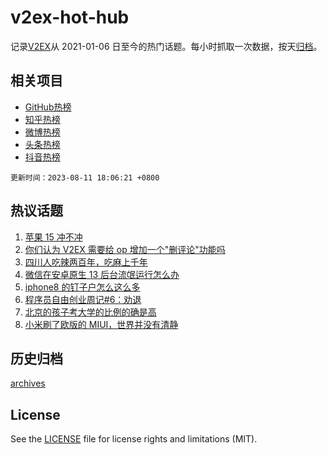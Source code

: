 # v2ex-hot-hub

 记录[V2EX](https://www.v2ex.com/)从 2021-01-06 日至今的热门话题。每小时抓取一次数据，按天[归档](archives)。
 
 ## 相关项目

- [GitHub热榜](https://github.com/snaildev/github-hot-hub)
- [知乎热榜](https://github.com/snaildev/zhihu-hot-hub)
- [微博热榜](https://github.com/snaildev/weibo-hot-hub)
- [头条热榜](https://github.com/snaildev/toutiao-hot-hub)
- [抖音热榜](https://github.com/snaildev/douyin-hot-hub)


 `更新时间：2023-08-11 18:06:21 +0800`

## 热议话题

1. [苹果 15 冲不冲](https://www.v2ex.com/t/964300)
1. [你们认为 V2EX 需要给 op 增加一个"删评论"功能吗](https://www.v2ex.com/t/964292)
1. [四川人吃辣两百年，吃麻上千年](https://www.v2ex.com/t/964302)
1. [微信在安卓原生 13 后台流氓运行怎么办](https://www.v2ex.com/t/964295)
1. [iphone8 的钉子户怎么这么多](https://www.v2ex.com/t/964355)
1. [程序员自由创业周记#6：劝退](https://www.v2ex.com/t/964322)
1. [北京的孩子考大学的比例的确是高](https://www.v2ex.com/t/964356)
1. [小米刷了欧版的 MIUI，世界并没有清静](https://www.v2ex.com/t/964390)

## 历史归档

[archives](archives)

## License

See the [LICENSE](LICENSE) file for license rights and limitations (MIT).
